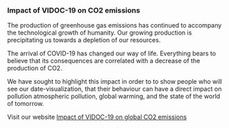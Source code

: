 
### Impact of VIDOC-19 on CO2 emissions

The production of greenhouse gas emissions has continued to accompany
the technological growth of humanity. Our growing
production is precipitating us towards a depletion of our resources.

The arrival of COVID-19 has changed our way of life. Everything bears
to believe that its consequences are correlated with a decrease of
the production of CO2.

We have sought to highlight this impact in order to
to show people who will see our date-visualization, that
their behaviour can have a direct impact on pollution
atmospheric pollution, global warming, and the state of the world of tomorrow.

Visit our website [Impact of VIDOC-19 on global CO2 emissions](https://hbonnavaud.github.io/projet_data_vizualisation/index.html)

